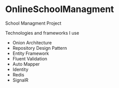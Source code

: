 # OnlineSchoolManagment
 School Managment Project

Technologies and frameworks I use

- Onion Architecture
- Repository Design Pattern
- Entity Framework
- Fluent Validation
- Auto Mapper
- Identity 
- Redis 
- SignalR 


